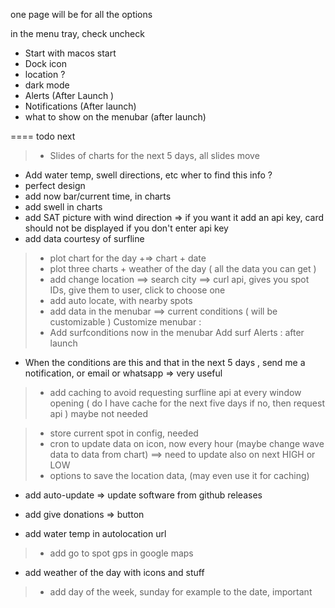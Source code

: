  one page will be for all the options 

 in the menu tray, check uncheck 
 - Start with macos start
 - Dock icon
 - location ? 
 - dark mode 
 - Alerts (After Launch )
 - Notifications (After launch)
 - what to show on the menubar (after launch)

==== todo next

> - Slides of charts for the next 5 days, all slides move 
- Add water temp, swell directions, etc wher to find this info ? 
- perfect design 
- add now bar/current time, in charts 
- add swell in charts 
- add SAT picture with wind direction => if you want it add an api key, card should not be displayed if you don't enter api key 
- add data courtesy of surfline


> - plot chart for the day +=> chart + date 
> - plot three charts + weather of the day ( all the data you can get )
> - add change location ==> search city ==> curl api, gives you spot IDs, give them to user, click to choose one 
> - add auto locate, with nearby spots
> - add data in the menubar ==> current conditions ( will be customizable )
> Customize menubar :
  > - Add surfconditions now in the menubar 
Add surf Alerts :  after launch 
- When the conditions are this and that in the next 5 days , send me a notification, or email or whatsapp => very useful 
> - add caching to avoid requesting surfline api at every window opening ( do I have cache for the next five days if no, then request api ) maybe not needed 

> - store current spot in config, needed 
> - cron to update data on icon, now every hour (maybe change wave data to data from chart)
==> need to update also on next HIGH or LOW 
> - options to save the location data, (may even use it for caching)
- add auto-update => update software from github releases 
- add give donations => button 

- add water temp in autolocation url
> - add go to spot gps in google maps
- add weather of the day with icons and stuff 
> - add day of the week, sunday for example to the date, important 
